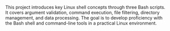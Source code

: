 This project introduces key Linux shell concepts through three Bash scripts. It covers argument validation, command execution, file filtering, directory management, and data processing. The goal is to develop proficiency with the Bash shell and command-line tools in a practical Linux environment.
